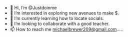 - 👋 Hi, I’m @Justdoinme
- 👀 I’m interested in exploring new avenues to make $.
- 🌱 I’m currently learning how to locate socials.
- 💞️ I’m looking to collaborate with a good teacher.
- 📫 How to reach me michaelbrewer209@gmail.com.....

<!---
Justdoinme/Justdoinme is a ✨ special ✨ repository because its `README.md` (this file) appears on your GitHub profile.
You can click the Preview link to take a look at your changes.
--->
